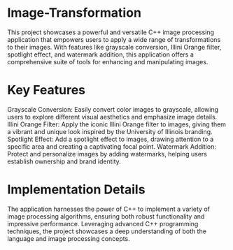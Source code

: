 # Image-Transformation
This project showcases a powerful and versatile C++ image processing application that empowers users to apply a wide range of transformations to their images. With features like grayscale conversion, Illini Orange filter, spotlight effect, and watermark addition, this application offers a comprehensive suite of tools for enhancing and manipulating images.

# Key Features
Grayscale Conversion: 
Easily convert color images to grayscale, allowing users to explore different visual aesthetics and emphasize image details.
Illini Orange Filter: 
Apply the iconic Illini Orange filter to images, giving them a vibrant and unique look inspired by the University of Illinois branding.
Spotlight Effect: 
Add a spotlight effect to images, drawing attention to a specific area and creating a captivating focal point.
Watermark Addition: 
Protect and personalize images by adding watermarks, helping users establish ownership and brand identity.

# Implementation Details
The application harnesses the power of C++ to implement a variety of image processing algorithms, ensuring both robust functionality and impressive performance. Leveraging advanced C++ programming techniques, the project showcases a deep understanding of both the language and image processing concepts.
